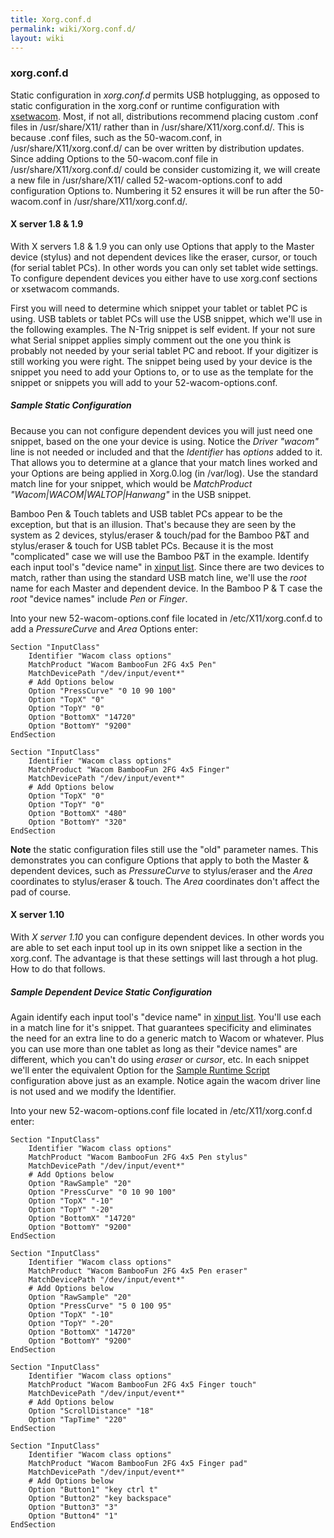 ```yaml
---
title: Xorg.conf.d
permalink: wiki/Xorg.conf.d/
layout: wiki
---
```


### xorg.conf.d

Static configuration in *xorg.conf.d* permits USB hotplugging, as
opposed to static configuration in the xorg.conf or runtime
configuration with [xsetwacom](xsetwacom "wikilink"). Most, if not all,
distributions recommend placing custom .conf files in /usr/share/X11/
rather than in /usr/share/X11/xorg.conf.d/. This is because .conf files,
such as the 50-wacom.conf, in /usr/share/X11/xorg.conf.d/ can be over
written by distribution updates. Since adding Options to the
50-wacom.conf file in /usr/share/X11/xorg.conf.d/ could be consider
customizing it, we will create a new file in /usr/share/X11/ called
52-wacom-options.conf to add configuration Options to. Numbering it 52
ensures it will be run after the 50-wacom.conf in
/usr/share/X11/xorg.conf.d/.

#### X server 1.8 & 1.9

With X servers 1.8 & 1.9 you can only use Options that apply to the
Master device (stylus) and not dependent devices like the eraser,
cursor, or touch (for serial tablet PCs). In other words you can only
set tablet wide settings. To configure dependent devices you either have
to use xorg.conf sections or xsetwacom commands.

First you will need to determine which snippet your tablet or tablet PC
is using. USB tablets or tablet PCs will use the USB snippet, which
we'll use in the following examples. The N-Trig snippet is self evident.
If your not sure what Serial snippet applies simply comment out the one
you think is probably not needed by your serial tablet PC and reboot. If
your digitizer is still working you were right. The snippet being used
by your device is the snippet you need to add your Options to, or to use
as the template for the snippet or snippets you will add to your
52-wacom-options.conf.

##### Sample Static Configuration

Because you can not configure dependent devices you will just need one
snippet, based on the one your device is using. Notice the *Driver
"wacom"* line is not needed or included and that the *Identifier* has
*options* added to it. That allows you to determine at a glance that
your match lines worked and your Options are being applied in Xorg.0.log
(in /var/log). Use the standard match line for your snippet, which would
be *MatchProduct "Wacom\|WACOM\|WALTOP\|Hanwang"* in the USB snippet.

Bamboo Pen & Touch tablets and USB tablet PCs appear to be the
exception, but that is an illusion. That's because they are seen by the
system as 2 devices, stylus/eraser & touch/pad for the Bamboo P&T and
stylus/eraser & touch for USB tablet PCs. Because it is the most
"complicated" case we will use the Bamboo P&T in the example. Identify
each input tool's "device name" in [xinput list](xinput "wikilink").
Since there are two devices to match, rather than using the standard USB
match line, we'll use the *root* name for each Master and dependent
device. In the Bamboo P & T case the *root* "device names" include *Pen*
or *Finger*.

Into your new 52-wacom-options.conf file located in /etc/X11/xorg.conf.d
to add a *PressureCurve* and *Area* Options enter:

    Section "InputClass"
        Identifier "Wacom class options"
        MatchProduct "Wacom BambooFun 2FG 4x5 Pen"
        MatchDevicePath "/dev/input/event*"
        # Add Options below
        Option "PressCurve" "0 10 90 100"
        Option "TopX" "0"
        Option "TopY" "0"
        Option "BottomX" "14720"
        Option "BottomY" "9200"
    EndSection

    Section "InputClass"
        Identifier "Wacom class options"
        MatchProduct "Wacom BambooFun 2FG 4x5 Finger"
        MatchDevicePath "/dev/input/event*"
        # Add Options below
        Option "TopX" "0"
        Option "TopY" "0"
        Option "BottomX" "480"
        Option "BottomY" "320"
    EndSection

**Note** the static configuration files still use the "old" parameter
names. This demonstrates you can configure Options that apply to both
the Master & dependent devices, such as *PressureCurve* to stylus/eraser
and the *Area* coordinates to stylus/eraser & touch. The *Area*
coordinates don't affect the pad of course.

#### X server 1.10

With *X server 1.10* you can configure dependent devices. In other words
you are able to set each input tool up in its own snippet like a section
in the xorg.conf. The advantage is that these settings will last through
a hot plug. How to do that follows.

##### Sample Dependent Device Static Configuration

Again identify each input tool's "device name" in [xinput
list](xinput "wikilink"). You'll use each in a match line for it's
snippet. That guarantees specificity and eliminates the need for an
extra line to do a generic match to Wacom or whatever. Plus you can use
more than one tablet as long as their "device names" are different,
which you can't do using *eraser* or *cursor*, etc. In each snippet
we'll enter the equivalent Option for the [Sample Runtime
Script](#Sample_Runtime_Script "wikilink") configuration above just as
an example. Notice again the wacom driver line is not used and we modify
the Identifier.

Into your new 52-wacom-options.conf file located in /etc/X11/xorg.conf.d
enter:

    Section "InputClass"
        Identifier "Wacom class options"
        MatchProduct "Wacom BambooFun 2FG 4x5 Pen stylus"
        MatchDevicePath "/dev/input/event*"
        # Add Options below
        Option "RawSample" "20"
        Option "PressCurve" "0 10 90 100"
        Option "TopX" "-10"
        Option "TopY" "-20"
        Option "BottomX" "14720"
        Option "BottomY" "9200"
    EndSection

    Section "InputClass"
        Identifier "Wacom class options"
        MatchProduct "Wacom BambooFun 2FG 4x5 Pen eraser"
        MatchDevicePath "/dev/input/event*"
        # Add Options below
        Option "RawSample" "20"
        Option "PressCurve" "5 0 100 95"
        Option "TopX" "-10"
        Option "TopY" "-20"
        Option "BottomX" "14720"
        Option "BottomY" "9200"
    EndSection

    Section "InputClass"
        Identifier "Wacom class options"
        MatchProduct "Wacom BambooFun 2FG 4x5 Finger touch"
        MatchDevicePath "/dev/input/event*"
        # Add Options below
        Option "ScrollDistance" "18"
        Option "TapTime" "220"
    EndSection

    Section "InputClass"
        Identifier "Wacom class options"
        MatchProduct "Wacom BambooFun 2FG 4x5 Finger pad"
        MatchDevicePath "/dev/input/event*"
        # Add Options below
        Option "Button1" "key ctrl t"
        Option "Button2" "key backspace"
        Option "Button3" "3"
        Option "Button4" "1"
    EndSection
